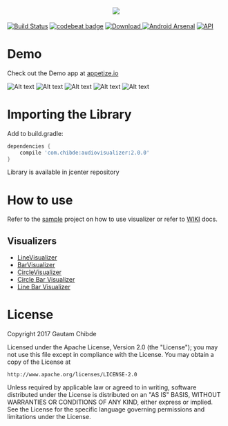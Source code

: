 <h1 align="center"> <img src="http://res.cloudinary.com/dvkxfgprc/image/upload/v1511626276/logo_lfjxrd.png"></h1>

[![Build Status](https://travis-ci.org/GautamChibde/android-audio-visualizer.svg?branch=master)](https://travis-ci.org/GautamChibde/android-audio-visualizer) [![codebeat badge](https://codebeat.co/badges/0f34e433-9e0b-44a4-90da-b53d644848b9)](https://codebeat.co/projects/github-com-gautamchibde-android-audio-visualizer-master) [ ![Download](https://api.bintray.com/packages/gautamchibde/Audio-Visualizer/audiovisualizer/images/download.svg) ](https://bintray.com/gautamchibde/Audio-Visualizer/audiovisualizer/_latestVersion) [![Android Arsenal](https://img.shields.io/badge/Android%20Arsenal-android--audio--visualiser-brightgreen.svg?style=flat)](https://android-arsenal.com/details/1/6460) [![API](https://img.shields.io/badge/API-14%2B-brightgreen.svg?style=flat)](https://android-arsenal.com/api?level=14)

# Demo

Check out the Demo app at [appetize.io](https://appetize.io/embed/1qw6e9jt1805h4g8chmjf0be4c?device=nexus5&scale=75&orientation=portrait&osVersion=7.1)

![Alt text](http://res.cloudinary.com/dvkxfgprc/image/upload/c_scale,w_440/v1511428471/giphy_6_usdiet.gif)  ![Alt text](http://res.cloudinary.com/dvkxfgprc/image/upload/c_scale,w_440/v1511431630/giphy_10_yye0fe.gif)  ![Alt text](http://res.cloudinary.com/dvkxfgprc/image/upload/c_scale,w_440/v1511429199/giphy_7_usq2vh.gif)  ![Alt text](http://res.cloudinary.com/dvkxfgprc/image/upload/c_scale,w_440/v1511430406/giphy_8_ww3jdz.gif)  ![Alt text](http://res.cloudinary.com/dvkxfgprc/image/upload/c_scale,w_440/v1511427632/giphy_5_vixwer.gif)

# Importing the Library

Add to build.gradle:
```groovy
dependencies {
    compile 'com.chibde:audiovisualizer:2.0.0'
}
```
Library is available in jcenter repository

# How to use
 
 Refer to the [sample](https://github.com/GautamChibde/android-audio-visualizer/tree/master/sample) project on how to use visualizer or refer to [WIKI](https://github.com/GautamChibde/android-audio-visualizer/wiki) docs.
 
 ## Visualizers
* [LineVisualizer](https://github.com/GautamChibde/android-audio-visualizer/wiki/Line-Visualizer)
* [BarVisualizer](https://github.com/GautamChibde/android-audio-visualizer/wiki/Bar-Visualizer)
* [CircleVisualizer](https://github.com/GautamChibde/android-audio-visualizer/wiki/Circle-Visualizer)
* [Circle Bar Visualizer](https://github.com/GautamChibde/android-audio-visualizer/wiki/Circle-Bar-Visualizer)
* [Line Bar Visualizer](https://github.com/GautamChibde/android-audio-visualizer/wiki/Line-Bar-Visualizer)

License
=======
Copyright 2017 Gautam Chibde

Licensed under the Apache License, Version 2.0 (the "License");
you may not use this file except in compliance with the License.
You may obtain a copy of the License at

    http://www.apache.org/licenses/LICENSE-2.0

Unless required by applicable law or agreed to in writing, software
distributed under the License is distributed on an "AS IS" BASIS,
WITHOUT WARRANTIES OR CONDITIONS OF ANY KIND, either express or implied.
See the License for the specific language governing permissions and
limitations under the License.

